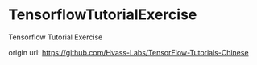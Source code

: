 # TensorflowTutorialExercise
Tensorflow Tutorial Exercise

origin url: https://github.com/Hvass-Labs/TensorFlow-Tutorials-Chinese
